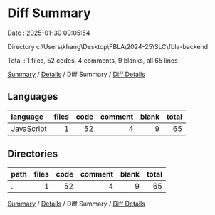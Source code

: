 # Diff Summary

Date : 2025-01-30 09:05:54

Directory c:\\Users\\khang\\Desktop\\FBLA\\2024-25\\SLC\\fbla-backend

Total : 1 files,  52 codes, 4 comments, 9 blanks, all 65 lines

[Summary](results.md) / [Details](details.md) / Diff Summary / [Diff Details](diff-details.md)

## Languages
| language | files | code | comment | blank | total |
| :--- | ---: | ---: | ---: | ---: | ---: |
| JavaScript | 1 | 52 | 4 | 9 | 65 |

## Directories
| path | files | code | comment | blank | total |
| :--- | ---: | ---: | ---: | ---: | ---: |
| . | 1 | 52 | 4 | 9 | 65 |

[Summary](results.md) / [Details](details.md) / Diff Summary / [Diff Details](diff-details.md)